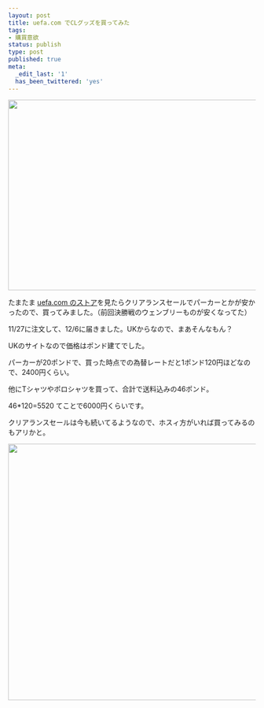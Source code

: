 ```yaml
---
layout: post
title: uefa.com でCLグッズを買ってみた
tags:
- 購買意欲
status: publish
type: post
published: true
meta:
  _edit_last: '1'
  has_been_twittered: 'yes'
---
```

<a href="http://wo.skr.jp/images/uploads/2011/12/screenshot-cl.png"><img src="http://wo.skr.jp/images/uploads/2011/12/screenshot-cl-1024x640.png" alt="" title="screenshot-cl" width="620" height="387" class="alignnone size-large wp-image-421" /></a>

たまたま <a href="http://store.uefa.com/stores/uefa/default.aspx">uefa.com のストア</a>を見たらクリアランスセールでパーカーとかが安かったので、買ってみました。（前回決勝戦のウェンブリーものが安くなってた）

11/27に注文して、12/6に届きました。UKからなので、まあそんなもん？

UKのサイトなので価格はポンド建てでした。

パーカーが20ポンドで、買った時点での為替レートだと1ポンド120円ほどなので、2400円くらい。

他にTシャツやポロシャツを買って、合計で送料込みの46ポンド。

46*120=5520 てことで6000円くらいです。

クリアランスセールは今も続いてるようなので、ホスィ方がいれば買ってみるのもアリかと。

<a href="http://wo.skr.jp/images/uploads/2011/12/window-grab.png"><img src="http://wo.skr.jp/images/uploads/2011/12/window-grab-1024x861.png" alt="" title="window-grab" width="620" height="521" class="alignnone size-large wp-image-422" /></a>
